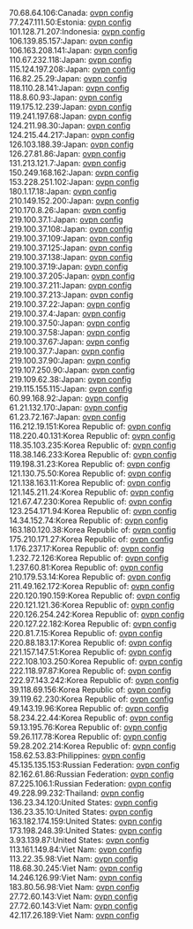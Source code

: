70.68.64.106:Canada: [ovpn config](vpn/70_68_64_106.ovpn)  
77.247.111.50:Estonia: [ovpn config](vpn/77_247_111_50.ovpn)  
101.128.71.207:Indonesia: [ovpn config](vpn/101_128_71_207.ovpn)  
106.139.85.157:Japan: [ovpn config](vpn/106_139_85_157.ovpn)  
106.163.208.141:Japan: [ovpn config](vpn/106_163_208_141.ovpn)  
110.67.232.118:Japan: [ovpn config](vpn/110_67_232_118.ovpn)  
115.124.197.208:Japan: [ovpn config](vpn/115_124_197_208.ovpn)  
116.82.25.29:Japan: [ovpn config](vpn/116_82_25_29.ovpn)  
118.110.28.141:Japan: [ovpn config](vpn/118_110_28_141.ovpn)  
118.8.60.93:Japan: [ovpn config](vpn/118_8_60_93.ovpn)  
119.175.12.239:Japan: [ovpn config](vpn/119_175_12_239.ovpn)  
119.241.197.68:Japan: [ovpn config](vpn/119_241_197_68.ovpn)  
124.211.98.30:Japan: [ovpn config](vpn/124_211_98_30.ovpn)  
124.215.44.217:Japan: [ovpn config](vpn/124_215_44_217.ovpn)  
126.103.188.39:Japan: [ovpn config](vpn/126_103_188_39.ovpn)  
126.27.81.86:Japan: [ovpn config](vpn/126_27_81_86.ovpn)  
131.213.121.7:Japan: [ovpn config](vpn/131_213_121_7.ovpn)  
150.249.168.162:Japan: [ovpn config](vpn/150_249_168_162.ovpn)  
153.228.251.102:Japan: [ovpn config](vpn/153_228_251_102.ovpn)  
180.1.17.18:Japan: [ovpn config](vpn/180_1_17_18.ovpn)  
210.149.152.200:Japan: [ovpn config](vpn/210_149_152_200.ovpn)  
210.170.8.26:Japan: [ovpn config](vpn/210_170_8_26.ovpn)  
219.100.37.1:Japan: [ovpn config](vpn/219_100_37_1.ovpn)  
219.100.37.108:Japan: [ovpn config](vpn/219_100_37_108.ovpn)  
219.100.37.109:Japan: [ovpn config](vpn/219_100_37_109.ovpn)  
219.100.37.125:Japan: [ovpn config](vpn/219_100_37_125.ovpn)  
219.100.37.138:Japan: [ovpn config](vpn/219_100_37_138.ovpn)  
219.100.37.19:Japan: [ovpn config](vpn/219_100_37_19.ovpn)  
219.100.37.205:Japan: [ovpn config](vpn/219_100_37_205.ovpn)  
219.100.37.211:Japan: [ovpn config](vpn/219_100_37_211.ovpn)  
219.100.37.213:Japan: [ovpn config](vpn/219_100_37_213.ovpn)  
219.100.37.22:Japan: [ovpn config](vpn/219_100_37_22.ovpn)  
219.100.37.4:Japan: [ovpn config](vpn/219_100_37_4.ovpn)  
219.100.37.50:Japan: [ovpn config](vpn/219_100_37_50.ovpn)  
219.100.37.58:Japan: [ovpn config](vpn/219_100_37_58.ovpn)  
219.100.37.67:Japan: [ovpn config](vpn/219_100_37_67.ovpn)  
219.100.37.7:Japan: [ovpn config](vpn/219_100_37_7.ovpn)  
219.100.37.90:Japan: [ovpn config](vpn/219_100_37_90.ovpn)  
219.107.250.90:Japan: [ovpn config](vpn/219_107_250_90.ovpn)  
219.109.62.38:Japan: [ovpn config](vpn/219_109_62_38.ovpn)  
219.115.155.115:Japan: [ovpn config](vpn/219_115_155_115.ovpn)  
60.99.168.92:Japan: [ovpn config](vpn/60_99_168_92.ovpn)  
61.21.132.170:Japan: [ovpn config](vpn/61_21_132_170.ovpn)  
61.23.72.167:Japan: [ovpn config](vpn/61_23_72_167.ovpn)  
116.212.19.151:Korea Republic of: [ovpn config](vpn/116_212_19_151.ovpn)  
118.220.40.131:Korea Republic of: [ovpn config](vpn/118_220_40_131.ovpn)  
118.35.103.235:Korea Republic of: [ovpn config](vpn/118_35_103_235.ovpn)  
118.38.146.233:Korea Republic of: [ovpn config](vpn/118_38_146_233.ovpn)  
119.198.31.23:Korea Republic of: [ovpn config](vpn/119_198_31_23.ovpn)  
121.130.75.50:Korea Republic of: [ovpn config](vpn/121_130_75_50.ovpn)  
121.138.163.11:Korea Republic of: [ovpn config](vpn/121_138_163_11.ovpn)  
121.145.211.24:Korea Republic of: [ovpn config](vpn/121_145_211_24.ovpn)  
121.67.47.230:Korea Republic of: [ovpn config](vpn/121_67_47_230.ovpn)  
123.254.171.94:Korea Republic of: [ovpn config](vpn/123_254_171_94.ovpn)  
14.34.152.74:Korea Republic of: [ovpn config](vpn/14_34_152_74.ovpn)  
163.180.120.38:Korea Republic of: [ovpn config](vpn/163_180_120_38.ovpn)  
175.210.171.27:Korea Republic of: [ovpn config](vpn/175_210_171_27.ovpn)  
1.176.237.17:Korea Republic of: [ovpn config](vpn/1_176_237_17.ovpn)  
1.232.72.126:Korea Republic of: [ovpn config](vpn/1_232_72_126.ovpn)  
1.237.60.81:Korea Republic of: [ovpn config](vpn/1_237_60_81.ovpn)  
210.179.53.14:Korea Republic of: [ovpn config](vpn/210_179_53_14.ovpn)  
211.49.162.172:Korea Republic of: [ovpn config](vpn/211_49_162_172.ovpn)  
220.120.190.159:Korea Republic of: [ovpn config](vpn/220_120_190_159.ovpn)  
220.121.121.36:Korea Republic of: [ovpn config](vpn/220_121_121_36.ovpn)  
220.126.254.242:Korea Republic of: [ovpn config](vpn/220_126_254_242.ovpn)  
220.127.22.182:Korea Republic of: [ovpn config](vpn/220_127_22_182.ovpn)  
220.81.7.15:Korea Republic of: [ovpn config](vpn/220_81_7_15.ovpn)  
220.88.183.17:Korea Republic of: [ovpn config](vpn/220_88_183_17.ovpn)  
221.157.147.51:Korea Republic of: [ovpn config](vpn/221_157_147_51.ovpn)  
222.108.103.250:Korea Republic of: [ovpn config](vpn/222_108_103_250.ovpn)  
222.118.97.87:Korea Republic of: [ovpn config](vpn/222_118_97_87.ovpn)  
222.97.143.242:Korea Republic of: [ovpn config](vpn/222_97_143_242.ovpn)  
39.118.69.156:Korea Republic of: [ovpn config](vpn/39_118_69_156.ovpn)  
39.119.62.230:Korea Republic of: [ovpn config](vpn/39_119_62_230.ovpn)  
49.143.19.96:Korea Republic of: [ovpn config](vpn/49_143_19_96.ovpn)  
58.234.22.44:Korea Republic of: [ovpn config](vpn/58_234_22_44.ovpn)  
59.13.195.76:Korea Republic of: [ovpn config](vpn/59_13_195_76.ovpn)  
59.26.117.78:Korea Republic of: [ovpn config](vpn/59_26_117_78.ovpn)  
59.28.202.214:Korea Republic of: [ovpn config](vpn/59_28_202_214.ovpn)  
158.62.53.83:Philippines: [ovpn config](vpn/158_62_53_83.ovpn)  
45.135.135.153:Russian Federation: [ovpn config](vpn/45_135_135_153.ovpn)  
82.162.61.86:Russian Federation: [ovpn config](vpn/82_162_61_86.ovpn)  
87.225.106.1:Russian Federation: [ovpn config](vpn/87_225_106_1.ovpn)  
49.228.99.232:Thailand: [ovpn config](vpn/49_228_99_232.ovpn)  
136.23.34.120:United States: [ovpn config](vpn/136_23_34_120.ovpn)  
136.23.35.10:United States: [ovpn config](vpn/136_23_35_10.ovpn)  
163.182.174.159:United States: [ovpn config](vpn/163_182_174_159.ovpn)  
173.198.248.39:United States: [ovpn config](vpn/173_198_248_39.ovpn)  
3.93.139.87:United States: [ovpn config](vpn/3_93_139_87.ovpn)  
113.161.149.84:Viet Nam: [ovpn config](vpn/113_161_149_84.ovpn)  
113.22.35.98:Viet Nam: [ovpn config](vpn/113_22_35_98.ovpn)  
118.68.30.245:Viet Nam: [ovpn config](vpn/118_68_30_245.ovpn)  
14.246.126.99:Viet Nam: [ovpn config](vpn/14_246_126_99.ovpn)  
183.80.56.98:Viet Nam: [ovpn config](vpn/183_80_56_98.ovpn)  
27.72.60.143:Viet Nam: [ovpn config](vpn/27_72_60_143.ovpn)  
27.72.60.143:Viet Nam: [ovpn config](vpn/27_72_60_143.ovpn)  
42.117.26.189:Viet Nam: [ovpn config](vpn/42_117_26_189.ovpn)  

